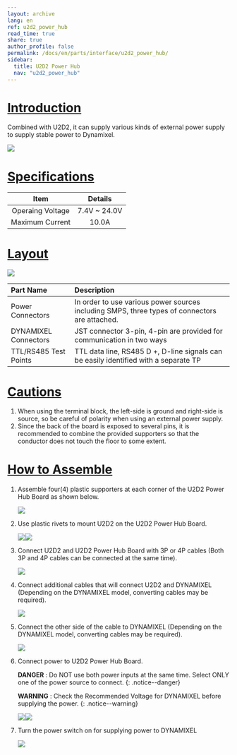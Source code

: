 ```yaml
---
layout: archive
lang: en
ref: u2d2_power_hub
read_time: true
share: true
author_profile: false
permalink: /docs/en/parts/interface/u2d2_power_hub/
sidebar:
  title: U2D2 Power Hub
  nav: "u2d2_power_hub"
---
```


# [Introduction](#introduction)
Combined with U2D2, it can supply various kinds of external power supply to supply stable power to Dynamixel.

![](/assets/images/parts/interface/u2d2_power_hub/product_image.png)

# [Specifications](#specifications)

|       Item       |   Details    |
|:----------------:|:------------:|
| Operaing Voltage | 7.4V ~ 24.0V |
| Maximum Current  |    10.0A     |

# [Layout](#layout)

![](/assets/images/parts/interface/u2d2_power_hub/layout.png)

| Part Name             | Description                                                                                   |
|:----------------------|:----------------------------------------------------------------------------------------------|
| Power Connectors      | In order to use various power sources including SMPS, three types of connectors are attached. |
| DYNAMIXEL Connectors  | JST connector 3-pin, 4-pin are provided for communication in two ways                         |
| TTL/RS485 Test Points | TTL data line, RS485 D +, D-line signals can be easily identified with a separate TP          |

# [Cautions](#cautions)

1. When using the terminal block, the left-side is ground and right-side is source, so be careful of polarity when using an external power supply.
2. Since the back of the board is exposed to several pins, it is recommended to combine the provided supporters so that the conductor does not touch the floor to some extent.

# [How to Assemble](#how-to-assemble)

1. Assemble four(4) plastic supporters at each corner of the U2D2 Power Hub Board as shown below.  

    ![](/assets/images/parts/interface/u2d2_power_hub/u2d2_phb_06.jpg)

2. Use plastic rivets to mount U2D2 on the U2D2 Power Hub Board.

    ![](/assets/images/parts/interface/u2d2_power_hub/u2d2_phb_07.jpg)![](/assets/images/parts/interface/u2d2_power_hub/u2d2_phb_08.jpg)

3. Connect U2D2 and U2D2 Power Hub Board with 3P or 4P cables (Both 3P and 4P cables can be connected at the same time).

    ![](/assets/images/parts/interface/u2d2_power_hub/u2d2_phb_03.jpg)

4. Connect additional cables that will connect U2D2 and DYNAMIXEL (Depending on the DYNAMIXEL model, converting cables may be required).

    ![](/assets/images/parts/interface/u2d2_power_hub/u2d2_phb_04.jpg)

5. Connect the other side of the cable to DYNAMIXEL (Depending on the DYNAMIXEL model, converting cables may be required).

    ![](/assets/images/parts/interface/u2d2_power_hub/u2d2_phb_05.jpg)

6. Connect power to U2D2 Power Hub Board.

    **DANGER** : Do NOT use both power inputs at the same time. Select ONLY one of the power source to connect.
    {: .notice--danger}
    
    **WARNING** : Check the Recommended Voltage for DYNAMIXEL before supplying the power.
    {: .notice--warning}

    ![](/assets/images/parts/interface/u2d2_power_hub/u2d2_phb_01.jpg)![](/assets/images/parts/interface/u2d2_power_hub/u2d2_phb_02.jpg)

7. Turn the power switch on for supplying power to DYNAMIXEL

    ![](/assets/images/parts/interface/u2d2_power_hub/u2d2_phb_08.jpg)
